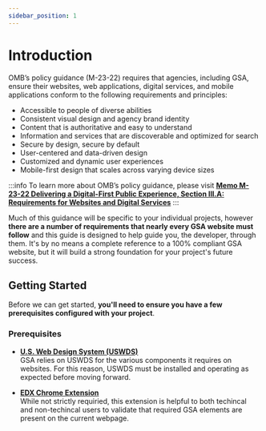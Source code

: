 ```yaml
---
sidebar_position: 1
---
```


# Introduction

OMB’s policy guidance (M-23-22) requires that agencies, including GSA, ensure their websites, web applications, digital services, and mobile applications conform to the following requirements and principles:

- Accessible to people of diverse abilities
- Consistent visual design and agency brand identity
- Content that is authoritative and easy to understand
- Information and services that are discoverable and optimized for search
- Secure by design, secure by default
- User-centered and data-driven design
- Customized and dynamic user experiences
- Mobile-first design that scales across varying device sizes

:::info
To learn more about OMB’s policy guidance, please visit [**Memo M-23-22 Delivering a Digital-First Public Experience, Section III.A: Requirements for Websites and Digital Services**](https://www.whitehouse.gov/omb/management/ofcio/delivering-a-digital-first-public-experience/#IIIA)
:::

Much of this guidance will be specific to your individual projects, however **there are a number of requirements that nearly every GSA website must follow** and this guide is designed to help guide you, the developer, through them. It's by no means a complete reference to a 100% compliant GSA website, but it will build a strong foundation for your project's future success.

## Getting Started

Before we can get started, **you'll need to ensure you have a few prerequisites configured with your project**.

### Prerequisites

- [**U.S. Web Design System (USWDS)**](https://designsystem.digital.gov)<br />GSA relies on USWDS for the various components it requires on websites. For this reason, USWDS must be installed and operating as expected before moving forward.

- [**EDX Chrome Extension**](https://github.com/GSA/EDX-chrome-extension)<br />While not strictly requiried, this extension is helpful to both techincal and non-techincal users to validate that required GSA elements are present on the current webpage.
